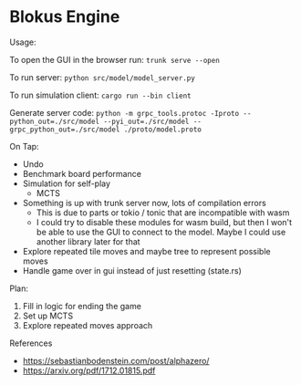 # Blokus Engine

Usage:

To open the GUI in the browser run:
`trunk serve --open`

To run server:
`python src/model/model_server.py`

To run simulation client:
`cargo run --bin client`

Generate server code: `python -m grpc_tools.protoc -Iproto --python_out=./src/model --pyi_out=./src/model --grpc_python_out=./src/model ./proto/model.proto`


On Tap:
- Undo
- Benchmark board performance
- Simulation for self-play
    - MCTS
- Something is up with trunk server now, lots of compilation errors
    - This is due to parts or tokio / tonic that are incompatible with wasm
    - I could try to disable these modules for wasm build, but then I won't be able to use the 
    GUI to connect to the model. Maybe I could use another library later for that
- Explore repeated tile moves and maybe tree to represent possible moves
- Handle game over in gui instead of just resetting (state.rs)

Plan:
1. Fill in logic for ending the game
2. Set up MCTS
3. Explore repeated moves approach

References
- https://sebastianbodenstein.com/post/alphazero/
- https://arxiv.org/pdf/1712.01815.pdf